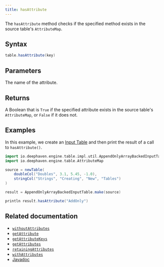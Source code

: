 ```yaml
---
title: hasAttribute
---
```


The `hasAttribute` method checks if the specified method exists in the source table's `AttributeMap`.

## Syntax

```groovy syntax
table.hasAttribute(key)
```

## Parameters

<ParamTable>
<Param name="key>" type="String">

The name of the attribute.

</Param>
</ParamTable>

## Returns

A Boolean that is `True` if the specified attribute exists in the source table's `AttributeMap`, or `False` if it does not.

## Examples

In this example, we create an [Input Table](../../../how-to-guides/input-tables.md) and then print the result of a call to `hasAttribute()`.

```groovy order=:log
import io.deephaven.engine.table.impl.util.AppendOnlyArrayBackedInputTable
import io.deephaven.engine.table.AttributeMap

source = newTable(
    doubleCol("Doubles", 3.1, 5.45, -1.0),
    stringCol("Strings", "Creating", "New", "Tables")
)

result = AppendOnlyArrayBackedInputTable.make(source)

println result.hasAttribute("AddOnly")
```

## Related documentation

- [`withoutAttributes`](../create/withoutAttributes.md)
- [`getAttribute`](./getAttribute.md)
- [`getAttributeKeys`](./getAttributeKeys.md)
- [`getAttributes`](./getAttributes.md)
- [`retainingAttributes`](../select/retainingAttributes.md)
- [`withAttributes`](../select/withAttributes.md)
- [Javadoc](https://deephaven.io/core/javadoc/io/deephaven/engine/table/AttributeMap.html#hasAttribute(java.lang.String))
